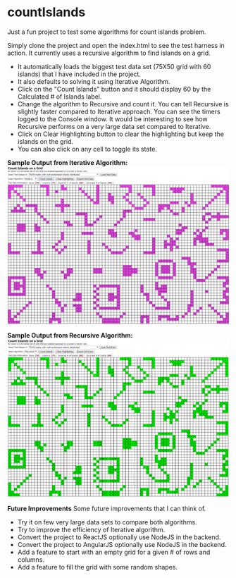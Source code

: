 # countIslands
Just a fun project to test some algorithms for count islands problem.

Simply clone the project and open the index.html to see the test harness in action.
It currently uses a recursive algorithm to find islands on a grid.

* It automatically loads the biggest test data set (75X50 grid with 60 islands) that I have included in the project.
* It also defaults to solving it using Iterative Algorithm.
* Click on the "Count Islands" button and it should display 60 by the Calculated # of Islands label.
* Change the algorithm to Recursive and count it.  You can tell Recursive is slightly faster compared to Iterative approach. You can see the timers logged to the Console window. It would be interesting to see how Recursive performs on a very large data set compared to Iterative.
* Click on Clear Highlighting button to clear the highlighting but keep the islands on the grid.
* You can also click on any cell to toggle its state.

**Sample Output from Iterative Algorithm:**
![Sample Output from Iterative Algorithm](https://github.com/sonnypdx/countIslands/blob/master/images/countIslands_Iterative.png) 

**Sample Output from Recursive Algorithm:**
![Sample Output from Recursive Algorithm](https://github.com/sonnypdx/countIslands/blob/master/images/countIslands_Recursion.png)

**Future Improvements**
Some future improvements that I can think of.
* Try it on few very large data sets to compare both algorithms.
* Try to improve the efficiency of Iterative algorithm.
* Convert the project to ReactJS optionally use NodeJS in the backend.
* Convert the project to AngularJS optionally use NodeJS in the backend.
* Add a feature to start with an empty grid for a given # of rows and columns.
* Add a feature to fill the grid with some random shapes.
